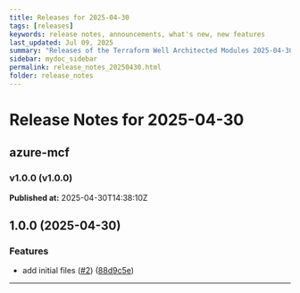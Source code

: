 ```yaml
---
title: Releases for 2025-04-30
tags: [releases]
keywords: release notes, announcements, what's new, new features
last_updated: Jul 09, 2025
summary: "Releases of the Terraform Well Architected Modules 2025-04-30"
sidebar: mydoc_sidebar
permalink: release_notes_20250430.html
folder: release_notes
---
```


# Release Notes for 2025-04-30

## azure-mcf
### v1.0.0 (v1.0.0)
**Published at:** 2025-04-30T14:38:10Z

## 1.0.0 (2025-04-30)


### Features

* add initial files ([#2](https://github.com/CloudNationHQ/terraform-azure-mcf/issues/2)) ([88d9c5e](https://github.com/CloudNationHQ/terraform-azure-mcf/commit/88d9c5ec678de7513ac2e2d583a4ffe38959a0ad))

---

